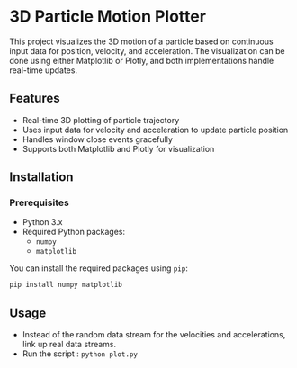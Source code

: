 # 3D Particle Motion Plotter

This project visualizes the 3D motion of a particle based on continuous input data for position, velocity, and acceleration. The visualization can be done using either Matplotlib or Plotly, and both implementations handle real-time updates.

## Features

- Real-time 3D plotting of particle trajectory
- Uses input data for velocity and acceleration to update particle position
- Handles window close events gracefully
- Supports both Matplotlib and Plotly for visualization

## Installation

### Prerequisites

- Python 3.x
- Required Python packages:
  - `numpy`
  - `matplotlib`

You can install the required packages using `pip`:

```sh
pip install numpy matplotlib
```
## Usage
- Instead of the random data stream for the velocities and accelerations, link up real data streams.
- Run the script : ```python plot.py```

